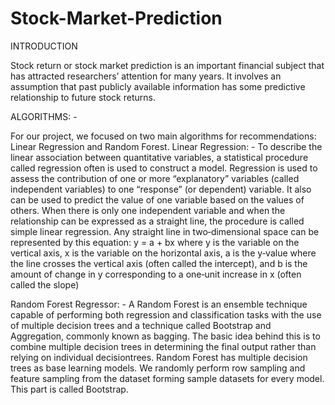 # Stock-Market-Prediction
INTRODUCTION  

Stock return or stock market prediction is an important financial subject that has attracted researchers’ attention for many years. It involves an assumption that past publicly available information has some predictive relationship to future stock returns.

ALGORITHMS: -

For our project, we focused on two main algorithms for recommendations: Linear Regression and Random Forest.
Linear Regression: - To describe the linear association between quantitative variables, a statistical procedure called regression often is used to construct a model. Regression is used to assess the contribution of one or more “explanatory” variables (called independent variables) to one “response” (or dependent) variable. It also can be used to predict the value of one variable based on the values of others. When there is only one independent variable and when the relationship can be expressed as a straight line, the procedure is called simple linear regression.
Any straight line in two‐dimensional space can be represented by this equation:
y = a + bx
where y is the variable on the vertical axis, x is the variable on the horizontal axis, a is the y‐value where the line crosses the vertical axis (often called the intercept), and b is the amount of change in y corresponding to a one‐unit increase in x (often called the slope)

Random Forest Regressor: - A Random Forest is an ensemble technique capable of performing both regression and classification tasks with the use of multiple decision trees and a technique called Bootstrap and Aggregation, commonly known as bagging. The basic idea behind this is to combine multiple decision trees in determining the final output rather than relying on individual decisiontrees. 
Random Forest has multiple decision trees as base learning models. We randomly perform row sampling and feature sampling from the dataset forming sample datasets for every model. This part is called Bootstrap.
